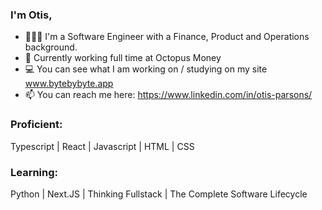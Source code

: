 ### I'm Otis, 

- 👨🏻‍💻 I'm a Software Engineer with a Finance, Product and Operations background. 
- 🐙 Currently working full time at Octopus Money
- 💻 You can see what I am working on / studying on my site www.bytebybyte.app
-  📫 You can reach me here: https://www.linkedin.com/in/otis-parsons/

<h3 align="left">Proficient:</h3>

Typescript |
React |
Javascript |
HTML |
CSS 

<h3 align="left">Learning:</h3>

Python |
Next.JS |
Thinking Fullstack |
The Complete Software Lifecycle





          


